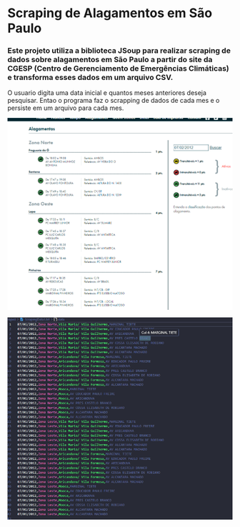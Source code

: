 # Scraping de Alagamentos em São Paulo

### Este projeto utiliza a biblioteca JSoup para realizar scraping de dados sobre alagamentos em São Paulo a partir do site da CGESP (Centro de Gerenciamento de Emergências Climáticas) e transforma esses dados em um arquivo CSV.

 O usuario digita uma data inicial e quantos meses anteriores deseja pesquisar. Entao o programa faz o scrapping de dados de cada mes e o persiste em um arquivo para cada mes.

![Imagem do CGESP](./assets/siteScrapped.png)

![csv](./assets/csvData.png)
